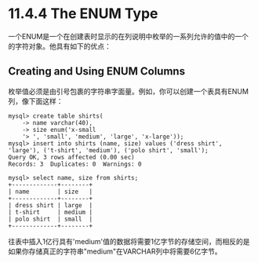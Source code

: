 # 11.4.4 The ENUM Type
一个ENUM是一个在创建表时显示的在列说明中枚举的一系列允许的值中的一个的字符对象。他具有如下的优点：

## Creating and Using ENUM Columns
枚举值必须是由引号包裹的字符串字面量。例如，你可以创建一个表具有ENUM列，像下面这样：


```
mysql> create table shirts(
    -> name varchar(40),
    -> size enum('x-small
    '> ', 'small', 'medium', 'large', 'x-large'));
mysql> insert into shirts (name, size) values ('dress shirt', 'large'), ('t-shirt', 'medium'), ('polo shirt', 'small');
Query OK, 3 rows affected (0.00 sec)
Records: 3  Duplicates: 0  Warnings: 0

mysql> select name, size from shirts;
+-------------+--------+
| name        | size   |
+-------------+--------+
| dress shirt | large  |
| t-shirt     | medium |
| polo shirt  | small  |
+-------------+--------+

```
往表中插入1亿行具有'medium'值的数据将需要1亿字节的存储空间，而相反的是如果你存储真正的字符串"medium"在VARCHAR列中将需要6亿字节。

